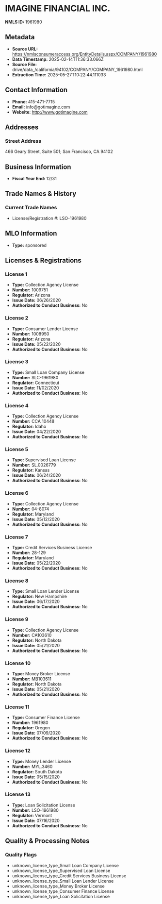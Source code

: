 # IMAGINE FINANCIAL INC.

**NMLS ID:** 1961980

## Metadata
- **Source URL:** https://nmlsconsumeraccess.org/EntityDetails.aspx/COMPANY/1961980
- **Data Timestamp:** 2025-02-14T11:36:33.066Z
- **Source File:** drive/data_/california/94102/COMPANY/COMPANY_1961980.html
- **Extraction Time:** 2025-05-27T10:22:44.111033

## Contact Information
- **Phone:** 415-471-7715
- **Email:** info@gotimagine.com
- **Website:** http://www.gotimagine.com

## Addresses
### Street Address
466 Geary Street, Suite 501; San Francisco, CA 94102

## Business Information
- **Fiscal Year End:** 12/31

## Trade Names & History
### Current Trade Names
- License/Registration #: LSO-1961980

## MLO Information
- **Type:** sponsored

## Licenses & Registrations

### License 1
- **Type:** Collection Agency License
- **Number:** 1009751
- **Regulator:** Arizona
- **Issue Date:** 06/26/2020
- **Authorized to Conduct Business:** No

### License 2
- **Type:** Consumer Lender License
- **Number:** 1008950
- **Regulator:** Arizona
- **Issue Date:** 05/22/2020
- **Authorized to Conduct Business:** No

### License 3
- **Type:** Small Loan Company License
- **Number:** SLC-1961980
- **Regulator:** Connecticut
- **Issue Date:** 11/02/2020
- **Authorized to Conduct Business:** No

### License 4
- **Type:** Collection Agency License
- **Number:** CCA 10448
- **Regulator:** Idaho
- **Issue Date:** 04/22/2020
- **Authorized to Conduct Business:** No

### License 5
- **Type:** Supervised Loan License
- **Number:** SL.0026779
- **Regulator:** Kansas
- **Issue Date:** 06/24/2020
- **Authorized to Conduct Business:** No

### License 6
- **Type:** Collection Agency License
- **Number:** 04-8074
- **Regulator:** Maryland
- **Issue Date:** 05/12/2020
- **Authorized to Conduct Business:** No

### License 7
- **Type:** Credit Services Business License
- **Number:** 28-129
- **Regulator:** Maryland
- **Issue Date:** 05/22/2020
- **Authorized to Conduct Business:** No

### License 8
- **Type:** Small Loan Lender License
- **Regulator:** New Hampshire
- **Issue Date:** 06/17/2020
- **Authorized to Conduct Business:** No

### License 9
- **Type:** Collection Agency License
- **Number:** CA103610
- **Regulator:** North Dakota
- **Issue Date:** 05/21/2020
- **Authorized to Conduct Business:** No

### License 10
- **Type:** Money Broker License
- **Number:** MB103611
- **Regulator:** North Dakota
- **Issue Date:** 05/21/2020
- **Authorized to Conduct Business:** No

### License 11
- **Type:** Consumer Finance License
- **Number:** 1961980
- **Regulator:** Oregon
- **Issue Date:** 07/09/2020
- **Authorized to Conduct Business:** No

### License 12
- **Type:** Money Lender License
- **Number:** MYL.3460
- **Regulator:** South Dakota
- **Issue Date:** 05/15/2020
- **Authorized to Conduct Business:** No

### License 13
- **Type:** Loan Solicitation License
- **Number:** LSO-1961980
- **Regulator:** Vermont
- **Issue Date:** 07/16/2020
- **Authorized to Conduct Business:** No

## Quality & Processing Notes
### Quality Flags
- unknown_license_type_Small Loan Company License
- unknown_license_type_Supervised Loan License
- unknown_license_type_Credit Services Business License
- unknown_license_type_Small Loan Lender License
- unknown_license_type_Money Broker License
- unknown_license_type_Consumer Finance License
- unknown_license_type_Loan Solicitation License
